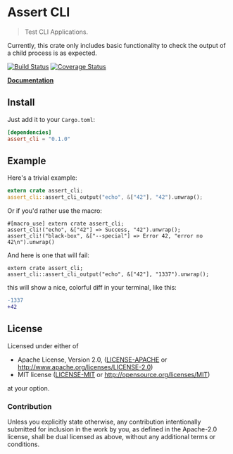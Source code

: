 # Assert CLI

> Test CLI Applications.

Currently, this crate only includes basic functionality to check the output of a child process
is as expected.

[![Build Status](https://travis-ci.org/killercup/assert_cli.svg)](https://travis-ci.org/killercup/assert_cli) [![Coverage Status](https://coveralls.io/repos/killercup/assert_cli/badge.svg?branch=master&service=github)](https://coveralls.io/github/killercup/assert_cli?branch=master)

**[Documentation](http://killercup.github.io/assert_cli/)**

## Install

Just add it to your `Cargo.toml`:

```toml
[dependencies]
assert_cli = "0.1.0"
```

## Example

Here's a trivial example:

```rust
extern crate assert_cli;
assert_cli::assert_cli_output("echo", &["42"], "42").unwrap();
```

Or if you'd rather use the macro:

```rust,ignore
#[macro_use] extern crate assert_cli;
assert_cli!("echo", &["42"] => Success, "42").unwrap();
assert_cli!("black-box", &["--special"] => Error 42, "error no 42\n").unwrap()
```

And here is one that will fail:

```rust,should_panic
extern crate assert_cli;
assert_cli::assert_cli_output("echo", &["42"], "1337").unwrap();
```

this will show a nice, colorful diff in your terminal, like this:

```diff
-1337
+42
```

## License

Licensed under either of

 * Apache License, Version 2.0, ([LICENSE-APACHE](LICENSE-APACHE) or http://www.apache.org/licenses/LICENSE-2.0)
 * MIT license ([LICENSE-MIT](LICENSE-MIT) or http://opensource.org/licenses/MIT)

at your option.

### Contribution

Unless you explicitly state otherwise, any contribution intentionally
submitted for inclusion in the work by you, as defined in the Apache-2.0
license, shall be dual licensed as above, without any additional terms or
conditions.
